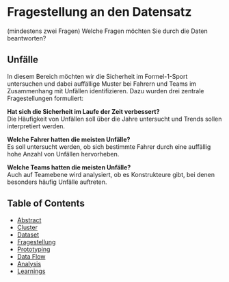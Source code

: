 # Fragestellung an den Datensatz

(mindestens zwei Fragen)
Welche Fragen möchten Sie durch die Daten beantworten?

## Unfälle
In diesem Bereich möchten wir die Sicherheit im Formel-1-Sport untersuchen und dabei auffällige Muster bei Fahrern und Teams im Zusammenhang mit Unfällen identifizieren. Dazu wurden drei zentrale Fragestellungen formuliert:

**Hat sich die Sicherheit im Laufe der Zeit verbessert?**<br> 
Die Häufigkeit von Unfällen soll über die Jahre untersucht und Trends sollen interpretiert werden.

**Welche Fahrer hatten die meisten Unfälle?**<br> 
Es soll untersucht werden, ob sich bestimmte Fahrer durch eine auffällig hohe Anzahl von Unfällen hervorheben.

**Welche Teams hatten die meisten Unfälle?**<br>
Auch auf Teamebene wird analysiert, ob es Konstrukteure gibt, bei denen besonders häufig Unfälle auftreten.

## Table of Contents

- [Abstract](doc/01_abstract.md)
- [Cluster](doc/02_cluster.md)
- [Dataset](doc/03_dataset.md)
- [Fragestellung](doc/04_fragestellung.md)
- [Prototyping](doc/05_prototyping.md)
- [Data Flow](doc/06_dataflow.md)
- [Analysis](doc/07_analysis.md)
- [Learnings](doc/08_learnings.md)
